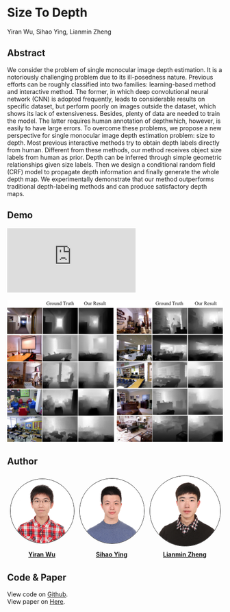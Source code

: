 # Size To Depth
Yiran Wu, Sihao Ying, Lianmin Zheng

## Abstract

We consider the problem of single monocular image
depth estimation. It is a notoriously challenging problem
due to its ill-posedness nature. Previous efforts can be
roughly classified into two families: learning-based method
and interactive method. The former, in which deep convolutional neural network (CNN) is adopted frequently, leads to
considerable results on specific dataset, but perform poorly
on images outside the dataset, which shows its lack of extensiveness. Besides, plenty of data are needed to train
the model. The latter requires human annotation of depthwhich, however, is easily to have large errors.
To overcome these problems, we propose a new perspective for single monocular image depth estimation problem:
size to depth. Most previous interactive methods try to obtain depth labels directly from human. Different from these
methods, our method receives object size labels from human
as prior. Depth can be inferred through simple geometric
relationships given size labels. Then we design a conditional random field (CRF) model to propagate depth 
information and finally generate the whole depth map. We experimentally demonstrate that our method outperforms 
traditional depth-labeling methods and can produce satisfactory
depth maps.

## Demo
<iframe src="https://www.youtube.com/embed/jliea54nNFM" frameborder="0" allow="autoplay; encrypted-media" allowfullscreen></iframe>

![demo](res/demo.png)

## Author
<table style="width:100%" align="center" border="0">
  <tr style="border-style:hidden">
     <th style="border-style:hidden"><img src="./res/wyr.jpg" style="border-radius:50%;border-style: solid;border-width: thin;"></th>
     <th style="border-style:hidden"><img src="./res/ysh.jpg" style="border-radius:50%;border-style: solid;border-width: thin;"></th> 
     <th style="border-style:hidden"><img src="./res/zlm.jpg" style="border-radius:50%;border-style: solid;border-width: thin;"></th>
  </tr>
  <tr style="border-style:hidden">
     <th style="border-style:hidden"> <a href="https://github.com/Yiranwu">Yiran Wu</a></th>
     <th style="border-style:hidden"> <a href="https://github.com/yingsihao">Sihao Ying</a></th>
     <th style="border-style:hidden"> <a href="https://github.com/merrymercy">Lianmin Zheng</a></th>
  </tr>
</table>

## Code & Paper
View code on [Github](https://github.com/Yiranwu/Size2Depth).  
View paper on [Here](https://github.com/Yiranwu/Size2Depth/blob/master/res/paper.pdf).  
